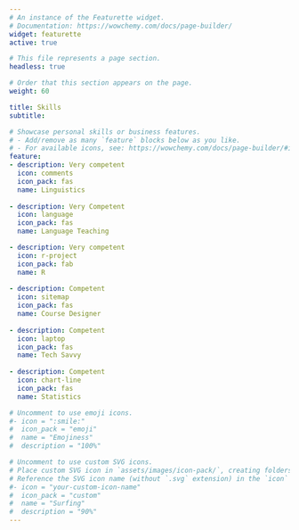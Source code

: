 ```yaml
---
# An instance of the Featurette widget.
# Documentation: https://wowchemy.com/docs/page-builder/
widget: featurette
active: true

# This file represents a page section.
headless: true

# Order that this section appears on the page.
weight: 60

title: Skills
subtitle:

# Showcase personal skills or business features.
# - Add/remove as many `feature` blocks below as you like.
# - For available icons, see: https://wowchemy.com/docs/page-builder/#icons
feature:
- description: Very competent
  icon: comments
  icon_pack: fas
  name: Linguistics
  
- description: Very Competent
  icon: language
  icon_pack: fas
  name: Language Teaching

- description: Very competent
  icon: r-project
  icon_pack: fab
  name: R
  
- description: Competent
  icon: sitemap
  icon_pack: fas
  name: Course Designer
  
- description: Competent
  icon: laptop
  icon_pack: fas
  name: Tech Savvy
  
- description: Competent
  icon: chart-line
  icon_pack: fas
  name: Statistics

# Uncomment to use emoji icons.
#- icon = ":smile:"
#  icon_pack = "emoji"
#  name = "Emojiness"
#  description = "100%"  

# Uncomment to use custom SVG icons.
# Place custom SVG icon in `assets/images/icon-pack/`, creating folders if necessary.
# Reference the SVG icon name (without `.svg` extension) in the `icon` field.
#- icon = "your-custom-icon-name"
#  icon_pack = "custom"
#  name = "Surfing"
#  description = "90%"
---
```

